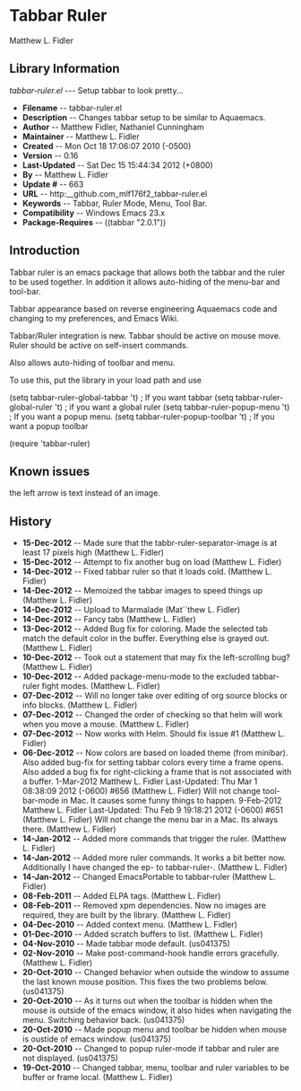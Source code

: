 #  Tabbar Ruler
 Matthew L. Fidler
## Library Information
 _tabbar-ruler.el_ --- Setup tabbar to look pretty...

- __Filename__ --  tabbar-ruler.el
- __Description__ --  Changes tabbar setup to be similar to Aquaemacs.
- __Author__ --  Matthew Fidler, Nathaniel Cunningham
- __Maintainer__ --  Matthew L. Fidler
- __Created__ --  Mon Oct 18 17:06:07 2010 (-0500)
- __Version__ --  0.16
- __Last-Updated__ --  Sat Dec 15 15:44:34 2012 (+0800)
- __By__ --  Matthew L. Fidler
- __Update #__ --  663
- __URL__ --  http:__github.com_mlf176f2_tabbar-ruler.el
- __Keywords__ --  Tabbar, Ruler Mode, Menu, Tool Bar.
- __Compatibility__ --  Windows Emacs 23.x
- __Package-Requires__ --  ((tabbar "2.0.1"))

## Introduction
Tabbar ruler is an emacs package that allows both the tabbar and the
ruler to be used together.  In addition it allows auto-hiding of the
menu-bar and tool-bar.


Tabbar appearance based on reverse engineering Aquaemacs code and
changing to my preferences, and Emacs Wiki.

Tabbar/Ruler integration is new. Tabbar should be active on mouse
move.  Ruler should be active on self-insert commands.

Also allows auto-hiding of toolbar and menu.

To use this, put the library in your load path and use


  (setq tabbar-ruler-global-tabbar 't) ; If you want tabbar
  (setq tabbar-ruler-global-ruler 't) ; if you want a global ruler
  (setq tabbar-ruler-popup-menu 't) ; If you want a popup menu.
  (setq tabbar-ruler-popup-toolbar 't) ; If you want a popup toolbar
  
  (require 'tabbar-ruler)
  



## Known issues
the left arrow is text instead of an image.
## History

- __15-Dec-2012__ --   Made sure that the tabbr-ruler-separator-image is at least 17 pixels high (Matthew L. Fidler)
- __15-Dec-2012__ --   Attempt to fix another bug on load (Matthew L. Fidler)
- __14-Dec-2012__ --   Fixed tabbar ruler so that it loads cold. (Matthew L. Fidler)
- __14-Dec-2012__ --   Memoized the tabbar images to speed things up (Matthew L. Fidler)
- __14-Dec-2012__ --   Upload to Marmalade  (Mat``thew L. Fidler)
- __14-Dec-2012__ --   Fancy tabs (Matthew L. Fidler)
- __13-Dec-2012__ --   Added Bug fix for coloring. Made the selected tab match the default color in the buffer. Everything else is grayed out. (Matthew L. Fidler)
- __10-Dec-2012__ --   Took out a statement that may fix the left-scrolling bug? (Matthew L. Fidler)
- __10-Dec-2012__ --   Added package-menu-mode to the excluded tabbar-ruler fight modes. (Matthew L. Fidler)
- __07-Dec-2012__ --   Will no longer take over editing of org source blocks or info blocks. (Matthew L. Fidler)
- __07-Dec-2012__ --   Changed the order of checking so that helm will work when you move a mouse. (Matthew L. Fidler)
- __07-Dec-2012__ --   Now works with Helm. Should fix issue #1 (Matthew L. Fidler)
- __06-Dec-2012__ --   Now colors are based on loaded theme (from minibar). Also added bug-fix for setting tabbar colors every time a frame opens. Also added a bug fix for right-clicking a frame that is not associated with a buffer. 1-Mar-2012 Matthew L. Fidler Last-Updated: Thu Mar 1 08:38:09 2012 (-0600) #656 (Matthew L. Fidler) Will not change tool-bar-mode in Mac. It causes some funny things to happen. 9-Feb-2012 Matthew L. Fidler Last-Updated: Thu Feb 9 19:18:21 2012 (-0600) #651 (Matthew L. Fidler) Will not change the menu bar in a Mac. Its always there. (Matthew L. Fidler)
- __14-Jan-2012__ --   Added more commands that trigger the ruler. (Matthew L. Fidler)
- __14-Jan-2012__ --   Added more ruler commands. It works a bit better now. Additionally I have changed the ep- to tabbar-ruler-. (Matthew L. Fidler)
- __14-Jan-2012__ --   Changed EmacsPortable to tabbar-ruler (Matthew L. Fidler)
- __08-Feb-2011__ --   Added ELPA tags.  (Matthew L. Fidler)
- __08-Feb-2011__ --   Removed xpm dependencies. Now no images are required, they are built by the library. (Matthew L. Fidler)
- __04-Dec-2010__ --   Added context menu. (Matthew L. Fidler)
- __01-Dec-2010__ --   Added scratch buffers to list. (Matthew L. Fidler)
- __04-Nov-2010__ --   Made tabbar mode default. (us041375)
- __02-Nov-2010__ --   Make post-command-hook handle errors gracefully. (Matthew L. Fidler)
- __20-Oct-2010__ --   Changed behavior when outside the window to assume the last known mouse position. This fixes the two problems below.  (us041375)
- __20-Oct-2010__ --   As it turns out when the toolbar is hidden when the mouse is outside of the emacs window, it also hides when navigating the menu. Switching behavior back.  (us041375)
- __20-Oct-2010__ --   Made popup menu and toolbar be hidden when mouse is oustide of emacs window. (us041375)
- __20-Oct-2010__ --   Changed to popup ruler-mode if tabbar and ruler are not displayed. (us041375)
- __19-Oct-2010__ --   Changed tabbar, menu, toolbar and ruler variables to be buffer or frame local.  (Matthew L. Fidler)
